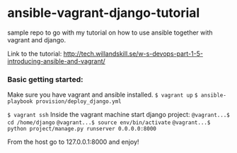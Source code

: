 # ansible-vagrant-django-tutorial
sample repo to go with my tutorial on how to use ansible together with vagrant and django.

Link to the tutorial:
http://tech.willandskill.se/w-s-devops-part-1-5-introducing-ansible-and-vagrant/

### Basic getting started:

Make sure you have vagrant and ansible installed.
`$ vagrant up`
`$ ansible-playbook provision/deploy_django.yml`

`$ vagrant ssh`
Inside the vagrant machine start django project:
`@vagrant...$ cd /home/django`
`@vagrant...$ source env/bin/activate`
`@vagrant...$ python project/manage.py runserver 0.0.0.0:8000`

From the host go to 127.0.0.1:8000 and enjoy!
